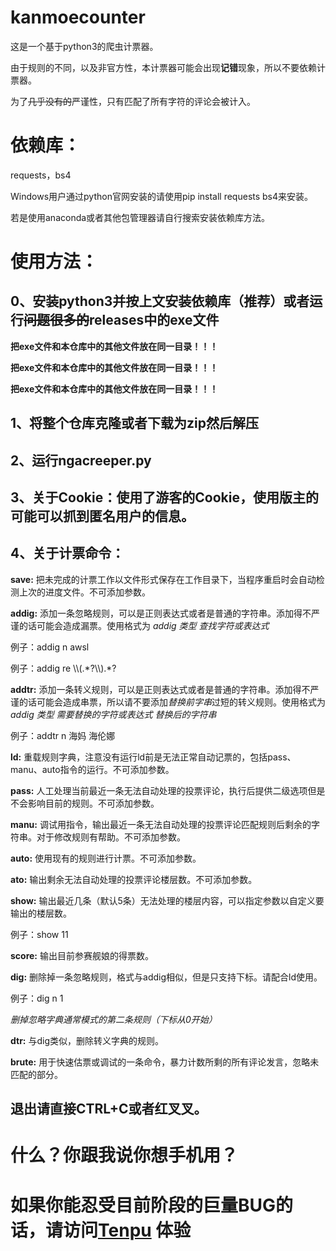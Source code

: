 # kanmoecounter

这是一个基于python3的爬虫计票器。

由于规则的不同，以及非官方性，本计票器可能会出现**记错**现象，所以不要依赖计票器。

为了~~几乎没有的~~严谨性，只有匹配了所有字符的评论会被计入。

# 依赖库：

requests，bs4

Windows用户通过python官网安装的请使用pip install requests bs4来安装。

若是使用anaconda或者其他包管理器请自行搜索安装依赖库方法。



# 使用方法：

## 0、安装python3并按上文安装依赖库（推荐）或者运行~~问题很多的~~releases中的exe文件

**把exe文件和本仓库中的其他文件放在同一目录！！！**

**把exe文件和本仓库中的其他文件放在同一目录！！！**

**把exe文件和本仓库中的其他文件放在同一目录！！！**

## 1、将整个仓库克隆或者下载为zip然后解压

## 2、运行ngacreeper.py

## 3、关于Cookie：使用了游客的Cookie，使用版主的可能可以抓到匿名用户的信息。

## 4、关于计票命令：

**save:** 把未完成的计票工作以文件形式保存在工作目录下，当程序重启时会自动检测上次的进度文件。不可添加参数。

**addig:** 添加一条忽略规则，可以是正则表达式或者是普通的字符串。添加得不严谨的话可能会造成漏票。使用格式为 *addig 类型 查找字符或表达式*

例子：addig n awsl

例子：addig re \\\\(.\*?\\\\).\*?

**addtr:** 添加一条转义规则，可以是正则表达式或者是普通的字符串。添加得不严谨的话可能会造成串票，所以请不要添加*替换前字串*过短的转义规则。使用格式为 *addig 类型 需要替换的字符或表达式 替换后的字符串*

例子：addtr n 海妈 海伦娜

**ld:** 重载规则字典，注意没有运行ld前是无法正常自动记票的，包括pass、manu、auto指令的运行。不可添加参数。

**pass:** 人工处理当前最近一条无法自动处理的投票评论，执行后提供二级选项但是不会影响目前的规则。不可添加参数。

**manu:** 调试用指令，输出最近一条无法自动处理的投票评论匹配规则后剩余的字符串。对于修改规则有帮助。不可添加参数。

**auto:** 使用现有的规则进行计票。不可添加参数。

**ato:** 输出剩余无法自动处理的投票评论楼层数。不可添加参数。

**show:** 输出最近几条（默认5条）无法处理的楼层内容，可以指定参数以自定义要输出的楼层数。

例子：show 11

**score:** 输出目前参赛舰娘的得票数。

**dig:** 删除掉一条忽略规则，格式与addig相似，但是只支持下标。请配合ld使用。

例子：dig n 1

*删掉忽略字典通常模式的第二条规则（下标从0开始）*

**dtr:** 与dig类似，删除转义字典的规则。

**brute:** 用于快速估票或调试的一条命令，暴力计数所剩的所有评论发言，忽略未匹配的部分。

## 退出请直接CTRL+C或者红叉叉。

# 什么？你跟我说你想手机用？

# 如果你能忍受目前阶段的巨量BUG的话，请访问[Tenpu](https://tenpu.cf/kanmoecounter/b.htm) 体验
